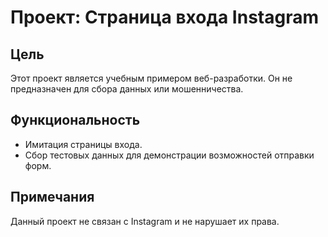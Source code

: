 # Проект: Страница входа Instagram

## Цель
Этот проект является учебным примером веб-разработки. Он не предназначен для сбора данных или мошенничества.

## Функциональность
- Имитация страницы входа.
- Сбор тестовых данных для демонстрации возможностей отправки форм.

## Примечания
Данный проект не связан с Instagram и не нарушает их права.
